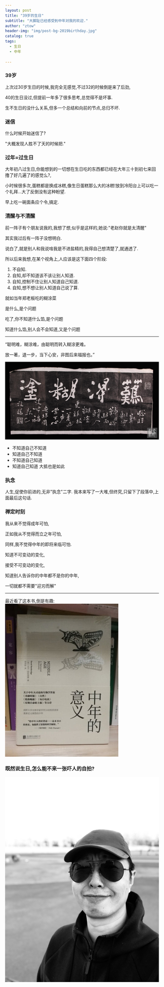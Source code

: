 ```yaml
---
layout: post
title: "39岁的生日"
subtitle: "大脚趾已经感受到中年对我的欢迎."
author: "ztow"
header-img: "img/post-bg-2019birthday.jpg"
catalog: true
tags:
  - 生日
  - 中年

---
```


### 39岁
上次过30岁生日的时候,我完全无感觉,不过32的时候倒是来了后劲,

40的生日没过,但提前一年多了很多思考,总觉得不是坏事.

生不生日的没什么关系,但多一个总结和向前的节点,总归不坏.

### 迷信
什么时候开始迷信了?

"大概发现人胜不了天的时候把."

### 过年=过生日
大年初八过生日,你能想到的一切想在生日吃的东西都已经在大年三十到初七来回撸了好几遍了的感觉么?,

小时候很多次,蛋糕都是换成冰糕,像生日蛋糕那么大的冰糕!放到冷阳台上可以吃一个礼拜...大了反倒没有这种盼望.

早上吃一碗面条应个令,搞定.

### 清醒与不清醒
前一阵子有个朋友说我的,我想了想,似乎是这样的,她说:"老赵你就是太清醒"

其实我过后有一阵子没想明白.

说白了,就是别人和我说啥我是不进盐精的,我得自己想清楚了,就通透了.

所以后来我想,在某个视角上,人应该是这下面四个阶段:
1. 不自知.
2. 自知,却不知道该不该让别人知道.
3. 自知,控制不住让别人知道自己知道.
4. 自知,想不想让别人知道自己说了算.

就如当年郑老板吃的糊涂菜

是什么,是个问题

吃了,你不知道什么馅,是个问题

知道什么馅,别人会不会知道,又是个问题

---- 

“聪明难，糊涂难，由聪明而转入糊涂更难。

放一著，退一步，当下心安，非图后来福报也。”

![难得糊涂][image-1]

- 不知道自己不知道 
- 知道自己不知道 
- 不知道自己知道 
- 知道自己知道
大抵也是如此

### 执念
人生,促使你前进的,无非"执念"二字.
我本来写了一大堆,但终究,只留下了段落中,上面最后这句话.

### 禅定时刻
我从来不觉得成年可怕,

正如我从不觉得而立之年可怕,

同样,我不觉得中年的即将来临可怕.

知道不可变动的变化,

接受不可变动的变化,

知道别人告诉你的中年都不是你的中年,

一切就都不需要"迎刃而解"

---

最近看了这本书,倒是有趣:
![中年的意义][image-2]

### 既然说生日,怎么能不来一张吓人的自拍?
![吓人的自拍][image-3]

[image-1]:	/img/post-img-me20190212-1.jpg
[image-2]:	/img/post-img-me20190212-2.jpg
[image-3]:	/img/post-img-2019birthday.jpg